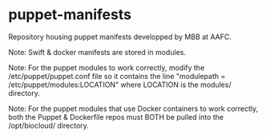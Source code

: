 puppet-manifests
================

Repository housing puppet manifests developped by MBB at AAFC.

Note: Swift & docker manifests are stored in modules.

Note: For the puppet modules to work correctly, modify the /etc/puppet/puppet.conf file so it contains the line "modulepath = /etc/puppet/modules:LOCATION" where LOCATION is the modules/ directory.

Note: For the puppet modules that use Docker containers to work correctly, both the Puppet & Dockerfile repos must BOTH be pulled into the /opt/biocloud/ directory.
